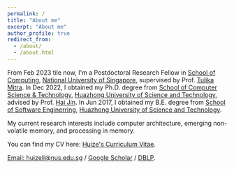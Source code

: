 ```yaml
---
permalink: /
title: "About me"
excerpt: "About me"
author_profile: true
redirect_from: 
  - /about/
  - /about.html
---
```


From Feb 2023 tile now, I'm a Postdoctoral Research Fellow in [School of Computing](https://www.comp.nus.edu.sg/), [National University of Singapore](https://nus.edu.sg/), supervised by Prof. [Tulika Mitra](https://www.comp.nus.edu.sg/~tulika/). In Dec 2022, I obtained my Ph.D. degree from [School of Computer Science & Technology](http://english.cs.hust.edu.cn/), [Huazhong University of Science and Technology](https://english.hust.edu.cn/), advised by Prof. [Hai Jin](https://www.linkedin.com/in/jinhust/). In Jun 2017, I obtained my B.E. degree from [School of Software Enginerring](http://english.sse.hust.edu.cn/), [Huazhong University of Science and Technology](https://english.hust.edu.cn/).

My current research interests include computer architecture, emerging non-volatile memory, and processing in memory.   

You can find my CV here: [Huize's Curriculum Vitae](../assets/Academic_CV_Huize.pdf).

[Email: huizeli@nus.edu.sg](mailto:huizeli@nus.edu.sg) / [Google Scholar](https://scholar.google.com/citations?user=1gJ5xAsAAAAJ&hl=en) / [DBLP](https://dblp.org/pid/278/8981.html).
